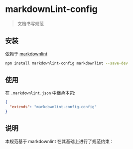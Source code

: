 # markdownLint-config

> 文档书写规范

## 安装

依赖于 [markdownlint](https://www.npmjs.com/package/markdownlint)

```bash
npm install markdownlint-config markdownlint --save-dev
```

## 使用

在 `.markdownlint.json` 中继承本包:

```json
{
  "extends": "markdownlint-config-config"
}
```

## 说明

本规范基于 markdownlint 在其基础上进行了规范约束：
